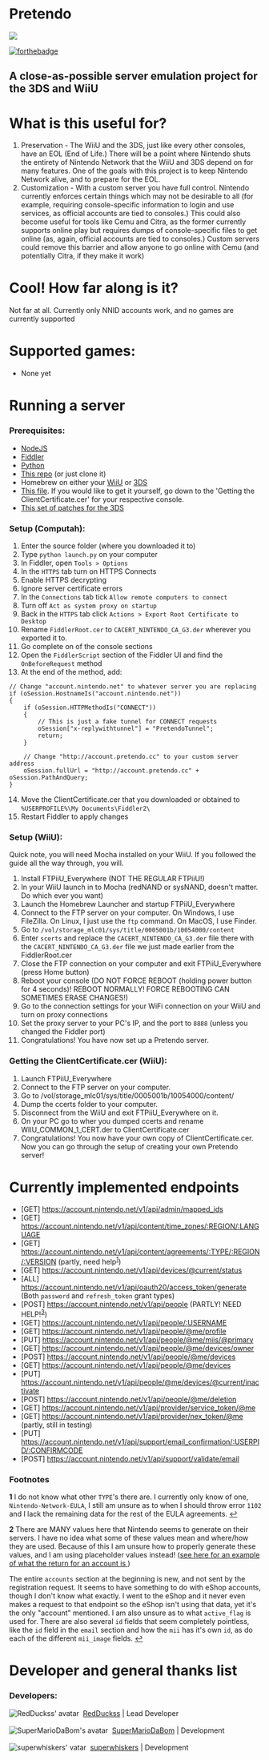 # Pretendo

<p align="left">
    <a href="https://discord.gg/rxekqVJ" target="_blank">
        <img src="https://discordapp.com/api/guilds/408718485913468928/widget.png?style=banner3">
    </a>
</p>

[![forthebadge](http://forthebadge.com/images/badges/built-with-love.svg)](http://forthebadge.com)

## A close-as-possible server emulation project for the 3DS and WiiU

# What is this useful for?
1. Preservation - The WiiU and the 3DS, just like every other consoles, have an EOL (End of Life.) There will be a point where Nintendo shuts the entirety of Nintendo Network that the WiiU and 3DS depend on for many features. One of the goals with this project is to keep Nintendo Network alive, and to prepare for the EOL.
2. Customization - With a custom server you have full control. Nintendo currently enforces certain things which may not be desirable to all (for example, requiring console-specific information to login and use services, as official accounts are tied to consoles.) This could also become useful for tools like Cemu and Citra, as the former currently supports online play but requires dumps of console-specific files to get online (as, again, official accounts are tied to consoles.) Custom servers could remove this barrier and allow anyone to go online with Cemu (and potentially Citra, if they make it work)

# Cool! How far along is it?
Not far at all. Currently only NNID accounts work, and no games are currently supported

# Supported games:
- None yet

# Running a server
### Prerequisites:
- [NodeJS](https://nodejs.org/en/)
- [Fiddler](https://www.telerik.com/fiddler)
- [Python](https://python.org)
- [This repo](https://github.com/PretendoNetwork/Pretendo/archive/master.zip) (or just clone it)
- Homebrew on either your [WiiU](https://wiiu.hacks.guide) or [3DS](https://3ds.hacks.guide)
- [This file](https://mega.nz/#!5rx1xKyS!iusrXFMZUiYhuOO-wAsi9FQyBIVdmpvYHyBqqn_GOcU). If you would like to get it yourself, go down to the 'Getting the ClientCertificate.cer' for your respective console.
- [This set of patches for the 3DS](https://mega.nz/#!UuxnxIKK!vRCKoU88RUu7uqvTXFNErWOoccxvN7kskaQAoMZ-00w)

### Setup (Computah):
1. Enter the source folder (where you downloaded it to)
2. Type `python launch.py` on your computer
3. In Fiddler, open `Tools > Options`
4. In the `HTTPS` tab turn on HTTPS Connects
5. Enable HTTPS decrypting
6. Ignore server certificate errors
7. In the `Connections` tab tick `Allow remote computers to connect`
8. Turn off `Act as system proxy on startup`
9. Back in the `HTTPS` tab click `Actions > Export Root Certificate to Desktop`
10. Rename `FiddlerRoot.cer` to `CACERT_NINTENDO_CA_G3.der` wherever you exported it to.
11. Go complete on of the console sections
12. Open the `FiddlerScript` section of the Fiddler UI and find the `OnBeforeRequest` method
13. At the end of the method, add:
```
// Change "account.nintendo.net" to whatever server you are replacing
if (oSession.HostnameIs("account.nintendo.net"))
{
    if (oSession.HTTPMethodIs("CONNECT"))
    {
        // This is just a fake tunnel for CONNECT requests
        oSession["x-replywithtunnel"] = "PretendoTunnel";
        return;
    }

    // Change "http://account.pretendo.cc" to your custom server address
    oSession.fullUrl = "http://account.pretendo.cc" + oSession.PathAndQuery;
}
```
14. Move the ClientCertificate.cer that you downloaded or obtained to `%USERPROFILE%\My Documents\Fiddler2\`
15. Restart Fiddler to apply changes

### Setup (WiiU):
Quick note, you will need Mocha installed on your WiiU. If you followed the guide all the way through, you will.
1. Install FTPiiU_Everywhere (NOT THE REGULAR FTPiiU!)
2. In your WiiU launch in to Mocha (redNAND or sysNAND, doesn't matter. Do which ever you want)
3. Launch the Homebrew Launcher and startup FTPiiU_Everywhere
4. Connect to the FTP server on your computer. On Windows, I use FileZilla. On Linux, I just use the `ftp` command. On MacOS, I use Finder.
5. Go to `/vol/storage_mlc01/sys/title/0005001b/10054000/content`
6. Enter `scerts` and replace the `CACERT_NINTENDO_CA_G3.der` file there with the `CACERT_NINTENDO_CA_G3.der` file we just made earlier from the FiddlerRoot.cer
7. Close the FTP connection on your computer and exit FTPiiU_Everywhere (press Home button)
8. Reboot your console (DO NOT FORCE REBOOT (holding power button for 4 seconds)! REBOOT NORMALLY! FORCE REBOOTING CAN SOMETIMES ERASE CHANGES!)
9. Go to the connection settings for your WiFi connection on your WiiU and turn on proxy connections
10. Set the proxy server to your PC's IP, and the port to `8888` (unless you changed the Fiddler port)
11. Congratulations! You have now set up a Pretendo server.

### Getting the ClientCertificate.cer (WiiU):
1. Launch FTPiiU_Everywhere
2. Connect to the FTP server on your computer.
3. Go to /vol/storage_mlc01/sys/title/0005001b/10054000/content/
4. Dump the ccerts folder to your computer.
5. Disconnect from the WiiU and exit FTPiiU_Everywhere on it.
6. On your PC go to wher you dumped ccerts and rename WIIU_COMMON_1_CERT.der to ClientCertificate.cer
7. Congratulations! You now have your own copy of ClientCertificate.cer. Now you can go through the setup of creating your own Pretendo server!

# Currently implemented endpoints
- [GET] https://account.nintendo.net/v1/api/admin/mapped_ids
- [GET] https://account.nintendo.net/v1/api/content/time_zones/:REGION/:LANGUAGE
- [GET] https://account.nintendo.net/v1/api/content/agreements/:TYPE/:REGION/:VERSION (partly, need help<sup id="a1">[1](#f1)</sup>)
- [GET] https://account.nintendo.net/v1/api/devices/@current/status
- [ALL] https://account.nintendo.net/v1/api/oauth20/access_token/generate (Both `password` and `refresh_token` grant types)
- [POST] https://account.nintendo.net/v1/api/people (PARTLY! NEED HELP!<sup id="a3">[3](#f3)</sup>)
- [GET] https://account.nintendo.net/v1/api/people/:USERNAME
- [GET] https://account.nintendo.net/v1/api/people/@me/profile
- [PUT] https://account.nintendo.net/v1/api/people/@me/miis/@primary
- [GET] https://account.nintendo.net/v1/api/people/@me/devices/owner
- [POST] https://account.nintendo.net/v1/api/people/@me/devices
- [GET] https://account.nintendo.net/v1/api/people/@me/devices
- [PUT] https://account.nintendo.net/v1/api/people/@me/devices/@current/inactivate
- [POST] https://account.nintendo.net/v1/api/people/@me/deletion
- [GET] https://account.nintendo.net/v1/api/provider/service_token/@me
- [GET] https://account.nintendo.net/v1/api/provider/nex_token/@me (partly, still in testing)
- [PUT] https://account.nintendo.net/v1/api/support/email_confirmation/:USERPID/:CONFIRMCODE
- [POST] https://account.nintendo.net/v1/api/support/validate/email



### Footnotes

<b id="f1">1</b> I do not know what other `TYPE`'s there are. I currently only know of one, `Nintendo-Network-EULA`, I still am unsure as to when I should throw error `1102` and I lack the remaining data for the rest of the EULA agreements. [↩](#a1)

<b id="f3">2</b> There are MANY values here that Nintendo seems to generate on their servers. I have no idea what some of these values mean and where/how they are used. Because of this I am unsure how to properly generate these values, and I am using placeholder values instead! ([see here for an example of what the return for an account is ](https://github.com/RedDuckss/csms/blob/master/OFFICIAL_SCHEMA.md#grab-profile))

The entire `accounts` section at the beginning is new, and not sent by the registration request. It seems to have something to do with eShop accounts, though I don't know what exactly. I went to the eShop and it never even makes a request to that endpoint so the eShop isn't using that data, yet it's the only "account" mentioned. I am also unsure as to what `active_flag` is used for. There are also several `id` fields that seem completely pointless, like the `id` field in the `email` section and how the `mii` has it's own `id`, as do each of the different `mii_image` fields. [↩](#a3)

# Developer and general thanks list

### Developers:
![RedDuckss' avatar](https://avatars1.githubusercontent.com/u/27011796?s=40&v=4)&nbsp;&nbsp;[RedDuckss](https://github.com/RedDuckss) | Lead Developer
<br><br>
![SuperMarioDaBom's avatar](https://avatars2.githubusercontent.com/u/19657053?s=40&v=4)&nbsp;&nbsp;[SuperMarioDaBom](https://github.com/SuperMarioDaBom) | Development
<br><br>
![superwhiskers' vatar](https://avatars2.githubusercontent.com/u/10212424?s=40&v=4)&nbsp;&nbsp;[superwhiskers](https://github.com/superwhiskers) | Development
